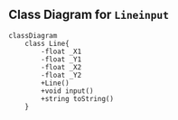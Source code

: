 ## Class Diagram for  `Lineinput`

```mermaid
classDiagram
    class Line{
        -float _X1
        -float _Y1
        -float _X2
        -float _Y2
        +Line()
        +void input()
        +string toString()
    }
```